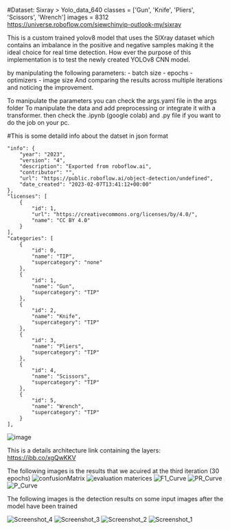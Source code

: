 #Dataset: Sixray > Yolo_data_640
classes = ['Gun', 'Knife', 'Pliers', 'Scissors', 'Wrench'] 
images = 8312
https://universe.roboflow.com/siewchinyip-outlook-my/sixray


This is a custom trained yolov8 model that uses the SIXray dataset which contains an imbalance 
in the positive and negative samples making it the ideal choice for real time detection.
How ever the purpose of this implementation is to test the newly created YOLOv8 CNN model.

by manipulating the following parameters: 
	- batch size
	- epochs
	- optimizers 
	- image size 
And comparing the results across multiple iterations and noticing the improvement. 

To manipulate the parameters you can check the args.yaml file in the args folder 
To manipulate the data and add preprocessing or integrate it with a transformer.
	then check the .ipynb (google colab) and .py file if you want to do the job on your pc.  

#This is some detaild info about the datset in json format


    "info": {
        "year": "2023",
        "version": "4",
        "description": "Exported from roboflow.ai",
        "contributor": "",
        "url": "https://public.roboflow.ai/object-detection/undefined",
        "date_created": "2023-02-07T13:41:12+00:00"
    },
    "licenses": [
        {
            "id": 1,
            "url": "https://creativecommons.org/licenses/by/4.0/",
            "name": "CC BY 4.0"
        }
    ],
    "categories": [
        {
            "id": 0,
            "name": "TIP",
            "supercategory": "none"
        },
        {
            "id": 1,
            "name": "Gun",
            "supercategory": "TIP"
        },
        {
            "id": 2,
            "name": "Knife",
            "supercategory": "TIP"
        },
        {
            "id": 3,
            "name": "Pliers",
            "supercategory": "TIP"
        },
        {
            "id": 4,
            "name": "Scissors",
            "supercategory": "TIP"
        },
        {
            "id": 5,
            "name": "Wrench",
            "supercategory": "TIP"
        }
    ],


![image](https://github.com/abdelrahmanKhaled2014199/Yolov8_sixRayDetection/assets/154362798/b67768ce-5e1c-4e0c-875a-9b3ee5df3382)

This is a details architecture link containing the layers: https://ibb.co/xgQwKKV 

The following images is the results that we acuired at the third iteration (30 epochs)
![confusionMatrix](https://github.com/abdelrahmanKhaled2014199/Yolov8_sixRayDetection/assets/154362798/3b113e4f-5030-4b09-8ca5-b75afe051709)
![evaluation materices](https://github.com/abdelrahmanKhaled2014199/Yolov8_sixRayDetection/assets/154362798/1280e70a-bc87-4831-8abf-03de86f37c40)
![F1_Curve](https://github.com/abdelrahmanKhaled2014199/Yolov8_sixRayDetection/assets/154362798/56203cc7-71b5-4c8c-9995-1de546eb0326)
![PR_Curve](https://github.com/abdelrahmanKhaled2014199/Yolov8_sixRayDetection/assets/154362798/2b52aabd-6790-40f2-89af-13cf432740e3)
![P_Curve](https://github.com/abdelrahmanKhaled2014199/Yolov8_sixRayDetection/assets/154362798/beb576ea-3e33-48ec-baa0-caff10b35888)


The following images is the detection results on some input images after the model have been trained  

![Screenshot_4](https://github.com/abdelrahmanKhaled2014199/Yolov8_sixRayDetection/assets/154362798/f23cfbee-874d-46e5-a67c-d1b6ac040614)
![Screenshot_3](https://github.com/abdelrahmanKhaled2014199/Yolov8_sixRayDetection/assets/154362798/1256006e-1f9b-4717-ac74-186badf508e3)
![Screenshot_2](https://github.com/abdelrahmanKhaled2014199/Yolov8_sixRayDetection/assets/154362798/2094715e-376a-400d-bfbd-98ffd383e7b8)
![Screenshot_1](https://github.com/abdelrahmanKhaled2014199/Yolov8_sixRayDetection/assets/154362798/4c77c66c-96f2-41c5-acc6-c53898ecd43d)






